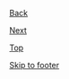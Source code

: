 <p>
    <a class="js-focus-me au-direction-link au-direction-link--dark au-direction-link--left" href="#">Back
        <span class="au-direction-link__arrow" aria-hidden="true"></span>
    </a>
</p>
<p>
    <a class="js-focus-me au-direction-link au-direction-link--dark " href="#">Next
        <span class="au-direction-link__arrow" aria-hidden="true"></span>
    </a>
</p>
<p>
    <a class="js-focus-me au-direction-link au-direction-link--dark au-direction-link--up" href="#">Top
        <span class="au-direction-link__arrow--up" aria-hidden="true"></span>
    </a>
</p>
<p>
    <a class="js-focus-me au-direction-link au-direction-link--dark au-direction-link--down" href="#">Skip to footer
        <span class="au-direction-link__arrow--down" aria-hidden="true"></span>
    </a>
</p>
